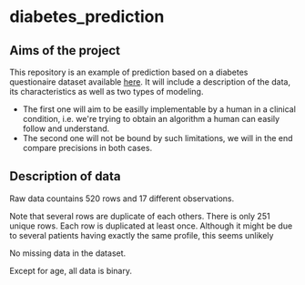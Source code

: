 # diabetes_prediction

## Aims of the project
This repository is an example of prediction based on a diabetes questionaire dataset available [here](https://www.kaggle.com/datasets/andrewmvd/early-diabetes-classification). It will include a description of the data, its characteristics as well as two types of modeling.
- The first one will aim to be easilly implementable by a human in a clinical condition, i.e. we're trying to obtain an algorithm a human can easily follow and understand.
- The second one will not be bound by such limitations, we will in the end compare precisions in both cases.

## Description of data
Raw data countains 520 rows and 17 different observations.

Note that several rows are duplicate of each others. There is only 251 unique rows. Each row is duplicated at least once.
Although it might be due to several patients having exactly the same profile, this seems unlikely

No missing data in the dataset.

Except for age, all data is binary.
